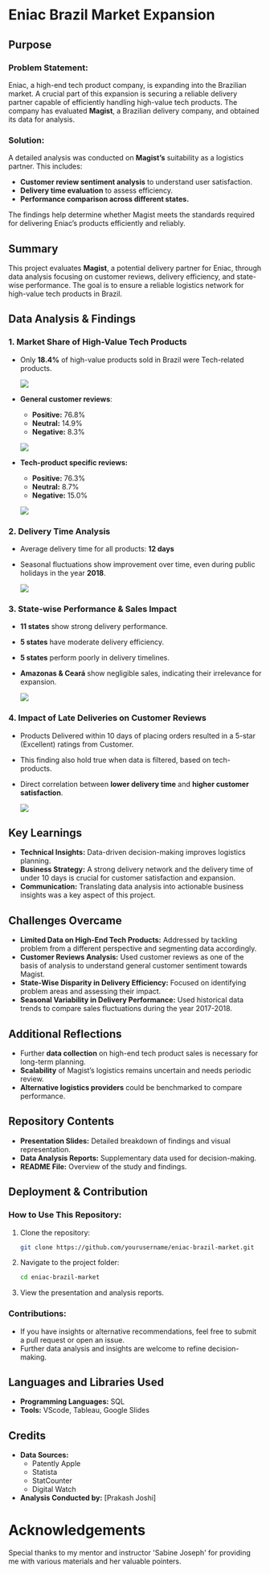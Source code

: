# **Eniac Brazil Market Expansion**

## **Purpose**

### **Problem Statement:**
Eniac, a high-end tech product company, is expanding into the Brazilian market. A crucial part of this expansion is securing a reliable delivery partner capable of efficiently handling high-value tech products. The company has evaluated **Magist**, a Brazilian delivery company, and obtained its data for analysis.

### **Solution:**
A detailed analysis was conducted on **Magist’s** suitability as a logistics partner. This includes:
- **Customer review sentiment analysis** to understand user satisfaction.
- **Delivery time evaluation** to assess efficiency.
- **Performance comparison across different states.**

The findings help determine whether Magist meets the standards required for delivering Eniac’s products efficiently and reliably.





## **Summary**
This project evaluates **Magist**, a potential delivery partner for Eniac, through data analysis focusing on customer reviews, delivery efficiency, and state-wise performance. The goal is to ensure a reliable logistics network for high-value tech products in Brazil.



## **Data Analysis & Findings**

### **1. Market Share of High-Value Tech Products**
- Only **18.4%** of high-value products sold in Brazil were Tech-related products.

  ![](tech_market_share.png)

- **General customer reviews**:
  - **Positive:** 76.8%
  - **Neutral:** 14.9%
  - **Negative:** 8.3%

  ![](general_customer_reviews.png)

- **Tech-product specific reviews:**
  - **Positive:** 76.3%
  - **Neutral:** 8.7%
  - **Negative:** 15.0%

  ![](tech_related_reviews.png)

### **2. Delivery Time Analysis**
- Average delivery time for all products: **12 days**
- Seasonal fluctuations show improvement over time, even during public holidays in the year **2018**.


  ![](seasonal_delivery_performance.png)

### **3. State-wise Performance & Sales Impact**
- **11 states** show strong delivery performance.
- **5 states** have moderate delivery efficiency.
- **5 states** perform poorly in delivery timelines.
- **Amazonas & Ceará** show negligible sales, indicating their irrelevance for expansion.

  ![](delivery_delayed_states.png)

### **4. Impact of Late Deliveries on Customer Reviews**
- Products Delivered within 10 days of placing orders resulted in a 5-star (Excellent) ratings from Customer. 
- This finding also hold true when data is filtered, based on tech-products.
- Direct correlation between **lower delivery time** and **higher customer satisfaction**.

  ![](delivery_and_ratings.png)





## **Key Learnings**
- **Technical Insights:** Data-driven decision-making improves logistics planning.
- **Business Strategy:** A strong delivery network and the delivery time of under 10 days is crucial for customer satisfaction and expansion.
- **Communication:** Translating data analysis into actionable business insights was a key aspect of this project.





## **Challenges Overcame**
- **Limited Data on High-End Tech Products:** Addressed by tackling problem from a different perspective and segmenting data accordingly.
- **Customer Reviews Analysis:** Used customer reviews as one of the basis of analysis to understand general customer sentiment towards Magist.
- **State-Wise Disparity in Delivery Efficiency:** Focused on identifying problem areas and assessing their impact.
- **Seasonal Variability in Delivery Performance:** Used historical data trends to compare sales fluctuations during the year 2017-2018.





## **Additional Reflections**
- Further **data collection** on high-end tech product sales is necessary for long-term planning.
- **Scalability** of Magist’s logistics remains uncertain and needs periodic review.
- **Alternative logistics providers** could be benchmarked to compare performance.





## **Repository Contents**
- **Presentation Slides:** Detailed breakdown of findings and visual representation.
- **Data Analysis Reports:** Supplementary data used for decision-making.
- **README File:** Overview of the study and findings.





## **Deployment & Contribution**
### **How to Use This Repository:**
1. Clone the repository:
   ```sh
   git clone https://github.com/yourusername/eniac-brazil-market.git
   ```
2. Navigate to the project folder:
   ```sh
   cd eniac-brazil-market
   ```
3. View the presentation and analysis reports.


### **Contributions:**
- If you have insights or alternative recommendations, feel free to submit a pull request or open an issue.
- Further data analysis and insights are welcome to refine decision-making.





## **Languages and Libraries Used**
- **Programming Languages:** SQL
- **Tools:** VScode, Tableau, Google Slides





## **Credits**
- **Data Sources:**
  - Patently Apple
  - Statista
  - StatCounter
  - Digital Watch
- **Analysis Conducted by:** [Prakash Joshi]





# **Acknowledgements**

Special thanks to my mentor and instructor 'Sabine Joseph' for providing me with various materials and her valuable pointers.




